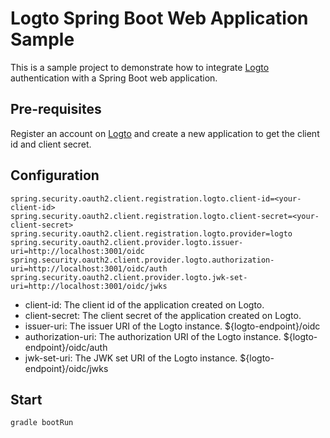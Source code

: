 # Logto Spring Boot Web Application Sample

This is a sample project to demonstrate how to integrate [Logto](https://logto.io) authentication with a Spring Boot web application.

## Pre-requisites

Register an account on [Logto](https://logto.io) and create a new application to get the client id and client secret.

## Configuration

```properties
spring.security.oauth2.client.registration.logto.client-id=<your-client-id>
spring.security.oauth2.client.registration.logto.client-secret=<your-client-secret>
spring.security.oauth2.client.registration.logto.provider=logto
spring.security.oauth2.client.provider.logto.issuer-uri=http://localhost:3001/oidc
spring.security.oauth2.client.provider.logto.authorization-uri=http://localhost:3001/oidc/auth
spring.security.oauth2.client.provider.logto.jwk-set-uri=http://localhost:3001/oidc/jwks
```

- client-id: The client id of the application created on Logto.
- client-secret: The client secret of the application created on Logto.
- issuer-uri: The issuer URI of the Logto instance. ${logto-endpoint}/oidc
- authorization-uri: The authorization URI of the Logto instance. ${logto-endpoint}/oidc/auth
- jwk-set-uri: The JWK set URI of the Logto instance. ${logto-endpoint}/oidc/jwks

## Start

```sh
gradle bootRun
```

